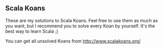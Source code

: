 ## Scala Koans

These are my solutions to Scala Koans. Feel free to use them as much as you want, but I recommend
you to solve every Koan by yourself. It's the best way to learn Scala ;)

You can get all unsolved Koans from http://www.scalakoans.org/
